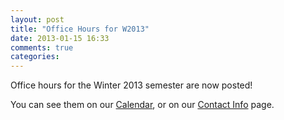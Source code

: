 ```yaml
---
layout: post
title: "Office Hours for W2013"
date: 2013-01-15 16:33
comments: true
categories: 
---
```


Office hours for the Winter 2013 semester are now posted!

You can see them on our [Calendar](/calendar), or on our [Contact Info](/contact-info) page.
